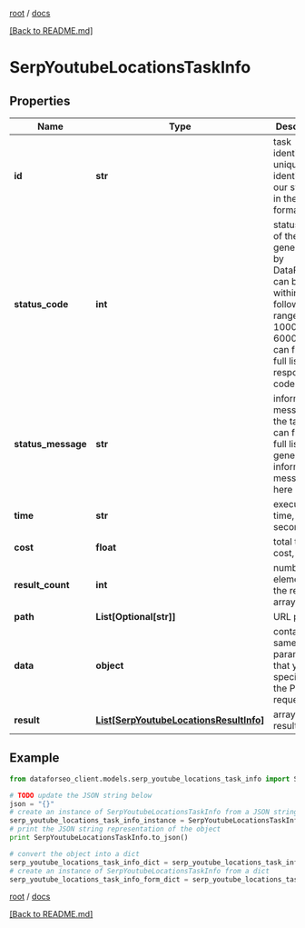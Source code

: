 [root](./../ "root") / [docs](./ "docs")

[[Back to README.md]](./../README.md "[Back to README.md]")

# SerpYoutubeLocationsTaskInfo

## Properties

Name | Type | Description | Notes
------------ | ------------- | ------------- | -------------
**id** | **str** | task identifier unique task identifier in our system in the UUID format | [optional]
**status_code** | **int** | status code of the task generated by DataForSEO, can be within the following range: 10000-60000 you can find the full list of the response codes here | [optional]
**status_message** | **str** | informational message of the task you can find the full list of general informational messages here | [optional]
**time** | **str** | execution time, seconds | [optional]
**cost** | **float** | total tasks cost, USD | [optional]
**result_count** | **int** | number of elements in the result array | [optional]
**path** | **List[Optional[str]]** | URL path | [optional]
**data** | **object** | contains the same parameters that you specified in the POST request | [optional]
**result** | [**List[SerpYoutubeLocationsResultInfo]**](SerpYoutubeLocationsResultInfo.md) | array of results | [optional]

## Example

```python
from dataforseo_client.models.serp_youtube_locations_task_info import SerpYoutubeLocationsTaskInfo

# TODO update the JSON string below
json = "{}"
# create an instance of SerpYoutubeLocationsTaskInfo from a JSON string
serp_youtube_locations_task_info_instance = SerpYoutubeLocationsTaskInfo.from_json(json)
# print the JSON string representation of the object
print SerpYoutubeLocationsTaskInfo.to_json()

# convert the object into a dict
serp_youtube_locations_task_info_dict = serp_youtube_locations_task_info_instance.to_dict()
# create an instance of SerpYoutubeLocationsTaskInfo from a dict
serp_youtube_locations_task_info_form_dict = serp_youtube_locations_task_info.from_dict(serp_youtube_locations_task_info_dict)
```

  

[root](./../ "root") / [docs](./ "docs")

[[Back to README.md]](./../README.md "[Back to README.md]")